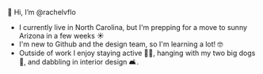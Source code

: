   👋 Hi, I’m @rachelvflo

- I currently live in North Carolina, but I'm prepping for a move to sunny Arizona in a few weeks ☀️
- I'm new to Github and the design team, so I'm learning a lot! 🤓
- Outside of work I enjoy staying active 🏃‍♀️, hanging with my two big dogs 🦮, and dabbling in interior design 🛋. 
